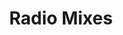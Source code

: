 ---
title: "Radio Mixes"
tags:
  categories: aural
blurb: "All of my mixes for radio"
ads: false
share: false
sound:
  type: playlists
  id: 1516185511
  url: https://soundcloud.com/isaka_symbios_wiki/sets/mixxxes
  show_plays: false
---